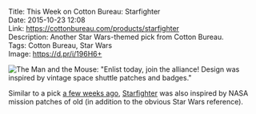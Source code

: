 Title: This Week on Cotton Bureau: Starfighter  
Date: 2015-10-23 12:08  
Link: https://cottonbureau.com/products/starfighter  
Description: Another Star Wars-themed pick from Cotton Bureau.  
Tags: Cotton Bureau, Star Wars  
Image: https://d.pr/i/196H6+  

![The Man and the Mouse: "Enlist today, join the alliance! Design was inspired by vintage space shuttle patches and badges."][1]

Similar to a pick [a few weeks ago][2], [Starfighter][3] was also inspired by NASA mission patches of old (in addition to the obvious Star Wars reference).

[1]: https://d.pr/i/196H6+ "'Starfighter' on Cotton Bureau"
[2]: /2015/9/30/this-week-on-cotton-bureau-millennium-falcon "My 'This Week on Cotton Bureau' entry for September 30, 2015"
[3]: https://cottonbureau.com/products/starfighter "'Straighter' on Cotton Bureau"
